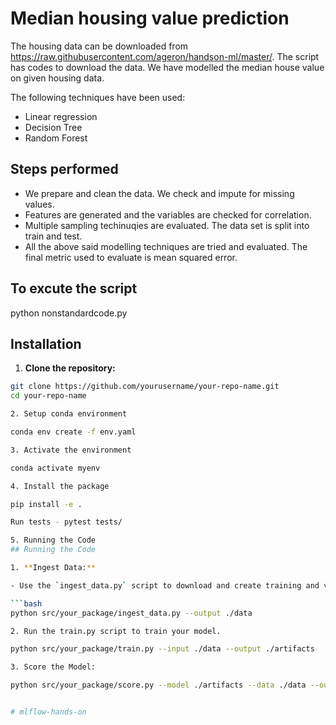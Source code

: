 # Median housing value prediction

The housing data can be downloaded from https://raw.githubusercontent.com/ageron/handson-ml/master/. The script has codes to download the data. We have modelled the median house value on given housing data. 

The following techniques have been used: 

 - Linear regression
 - Decision Tree
 - Random Forest

## Steps performed
 - We prepare and clean the data. We check and impute for missing values.
 - Features are generated and the variables are checked for correlation.
 - Multiple sampling techinuqies are evaluated. The data set is split into train and test.
 - All the above said modelling techniques are tried and evaluated. The final metric used to evaluate is mean squared error.

## To excute the script
python nonstandardcode.py

## Installation
1. **Clone the repository:**

```bash
git clone https://github.com/yourusername/your-repo-name.git
cd your-repo-name

2. Setup conda environment

conda env create -f env.yaml

3. Activate the environment

conda activate myenv

4. Install the package

pip install -e .

Run tests - pytest tests/

5. Running the Code
## Running the Code

1. **Ingest Data:**

- Use the `ingest_data.py` script to download and create training and validation datasets.

```bash
python src/your_package/ingest_data.py --output ./data

2. Run the train.py script to train your model. 

python src/your_package/train.py --input ./data --output ./artifacts

3. Score the Model:

python src/your_package/score.py --model ./artifacts --data ./data --output ./results


# mlflow-hands-on
